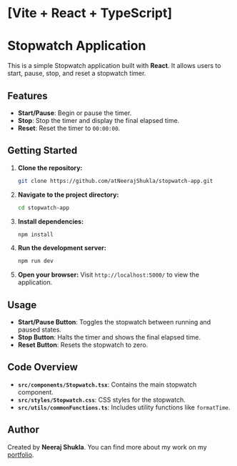 # [Vite + React + TypeScript]

# Stopwatch Application

This is a simple Stopwatch application built with **React**. It allows users to start, pause, stop, and reset a stopwatch timer.

## Features

- **Start/Pause**: Begin or pause the timer.
- **Stop**: Stop the timer and display the final elapsed time.
- **Reset**: Reset the timer to `00:00:00`.

## Getting Started

1. **Clone the repository:**
   ```bash
   git clone https://github.com/atNeerajShukla/stopwatch-app.git
   ```

2. **Navigate to the project directory:**
   ```bash
   cd stopwatch-app
   ```

3. **Install dependencies:**
   ```bash
   npm install
   ```

4. **Run the development server:**
   ```bash
   npm run dev
   ```

5. **Open your browser:**
   Visit `http://localhost:5000/` to view the application.

## Usage

- **Start/Pause Button**: Toggles the stopwatch between running and paused states.
- **Stop Button**: Halts the timer and shows the final elapsed time.
- **Reset Button**: Resets the stopwatch to zero.

## Code Overview

- **`src/components/Stopwatch.tsx`**: Contains the main stopwatch component.
- **`src/styles/Stopwatch.css`**: CSS styles for the stopwatch.
- **`src/utils/commonFunctions.ts`**: Includes utility functions like `formatTime`.

## Author

Created by **Neeraj Shukla**. You can find more about my work on my [portfolio](https://www.ironycoder.com).
